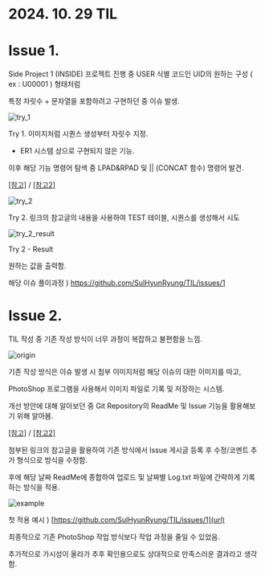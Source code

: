# 2024. 10. 29 TIL


 # Issue 1.
 
Side Project 1 (INSIDE) 프로젝트 진행 중
USER 식별 코드인 UID의 원하는 구성 ( ex : U00001 ) 형태처럼

특정 자릿수 + 문자열을 포함하려고 구현하던 중 이슈 발생.


![try_1](https://github.com/user-attachments/assets/e895d538-d4db-478f-9384-1cd11973c123)

Try 1. 이미지처럼 시퀀스 생성부터 자릿수 지정.
* ER1 시스템 상으로 구현되지 않은 기능.
 
이후 해당 기능 명령어 탐색 중 LPAD&RPAD 및 || (CONCAT 함수) 명령어 발견.

[[참고]](https://ajdahrdl.tistory.com/152) / [[참고2]](https://okky.kr/questions/357425)


![try_2](https://github.com/user-attachments/assets/bb55cf2f-af5d-47f6-9b74-70493baadeeb)

Try 2. 링크의 참고글의 내용을 사용하여 TEST 테이블, 시퀀스를 생성해서 시도

![try_2_result](https://github.com/user-attachments/assets/cf2d28d5-a202-4f2f-b304-ef1e37531601)

Try 2 - Result 

원하는 값을 출력함.

해당 이슈 풀이과정 ) https://github.com/SulHyunRyung/TIL/issues/1

# Issue 2.

TIL 작성 중 기존 작성 방식이 너무 과정이 복잡하고 불편함을 느낌.

![origin](https://github.com/user-attachments/assets/38b7f1c6-fe52-41af-ac33-c0553e7bde8c)

기존 작성 방식은 이슈 발생 시 첨부 이미지처럼 해당 이슈의 대한 이미지를 따고,

PhotoShop 프로그램을 사용해서 이미지 파일로 기록 및 저장하는 시스템.

개선 방안에 대해 알아보던 중 Git Repository의 ReadMe 및 Issue 기능을 활용해보기 위해 알아봄.

[[참고]](https://lsh424.tistory.com/37) / [[참고2]](https://worthpreading.tistory.com/83)

첨부된 링크의 참고글을 활용하여 기존 방식에서 Issue 게시글 등록 후 수정/코멘트 추가 형식으로 방식을 수정함.

후에 해당 날짜 ReadMe에 종합하여 업로드 및 날짜별 Log.txt 파일에 간략하게 기록하는 방식을 적용.

![example](https://github.com/user-attachments/assets/7593ec90-4e80-40a7-92bc-d536d7303fec)



첫 적용 예시 ) [https://github.com/SulHyunRyung/TIL/issues/1](url)

최종적으로 기존 PhotoShop 작업 방식보다 작업 과정을 줄일 수 있었음.

추가적으로 가시성이 올라가 추후 확인용으로도 상대적으로 만족스러운 결과라고 생각함.





